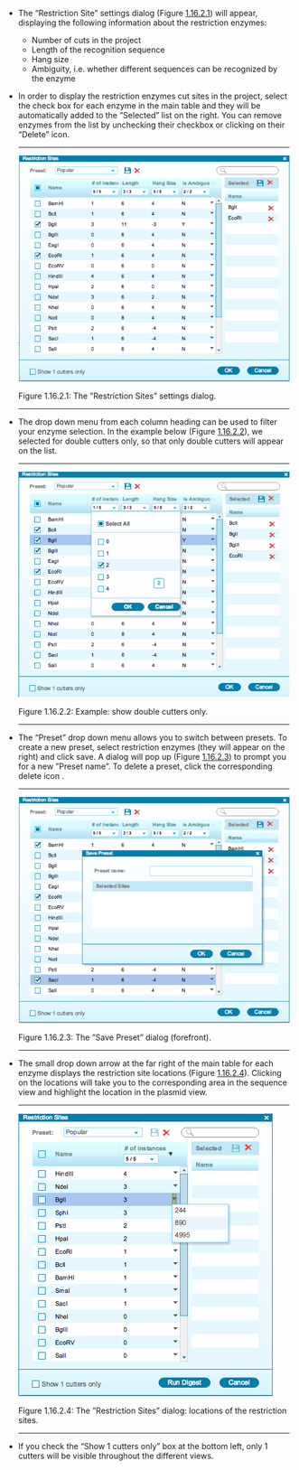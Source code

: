 

-   The “Restriction Site” settings dialog
    (Figure [1.16.2.1](#x1-77001r1)) will appear, displaying the
    following information about the restriction enzymes:
    -   Number of cuts in the project
    -   Length of the recognition sequence
    -   Hang size
    -   Ambiguity, i.e. whether different sequences can be recognized by
        the enzyme
-   In order to display the restriction enzymes cut sites in the
    project, select the check box for each enzyme in the main table and
    they will be automatically added to the ”Selected” list on the
    right. You can remove enzymes from the list by unchecking their
    checkbox or clicking on their “Delete” icon.

    ------------------------------------------------------------------------

    <div class="figure">

    <span id="x1-77001r1"></span>
    ![PIC](../../../pictures/restriction_sites_dialog_screenshots/restriction_sites_dialog.png)
    <div class="caption">

    <span class="id">Figure 1.16.2.1: </span><span class="content">The
    ”Restriction Sites” settings dialog.</span>

    </div>

    </div>

    ------------------------------------------------------------------------

-   The drop down menu from each column heading can be used to filter
    your enzyme selection. In the example below
    (Figure [1.16.2.2](#x1-77002r2)), we selected for double cutters
    only, so that only double cutters will appear on the list.

    ------------------------------------------------------------------------

    <div class="figure">

    <span id="x1-77002r2"></span>
    ![PIC](../../../pictures/restriction_sites_dialog_screenshots/double_cutters_only.png)
    <div class="caption">

    <span class="id">Figure 1.16.2.2: </span><span
    class="content">Example: show double cutters only.</span>

    </div>

    </div>

    ------------------------------------------------------------------------

-   The “Preset” drop down menu allows you to switch between presets. To
    create a new preset, select restriction enzymes (they will appear on
    the right) and click save. A dialog will pop up
    (Figure [1.16.2.3](#x1-77003r3)) to prompt you for a new ”Preset
    name”. To delete a preset, click the corresponding delete icon .

    ------------------------------------------------------------------------

    <div class="figure">

    <span id="x1-77003r3"></span>
    ![PIC](../../../pictures/restriction_sites_dialog_screenshots/new_preset.png)
    <div class="caption">

    <span class="id">Figure 1.16.2.3: </span><span class="content">The
    ”Save Preset” dialog (forefront).</span>

    </div>

    </div>

    ------------------------------------------------------------------------

-   The small drop down arrow at the far right of the main table for
    each enzyme displays the restriction site locations
    (Figure [1.16.2.4](#x1-77004r4)). Clicking on the locations will
    take you to the corresponding area in the sequence view and
    highlight the location in the plasmid view.

    ------------------------------------------------------------------------

    <div class="figure">

    <span id="x1-77004r4"></span>
    ![PIC](../../../pictures/restriction_sites_dialog_screenshots/restriction_site_locations_dropdown.png)
    <div class="caption">

    <span class="id">Figure 1.16.2.4: </span><span class="content">The
    ”Restriction Sites” dialog: locations of the restriction
    sites.</span>

    </div>

    </div>

    ------------------------------------------------------------------------

-   If you check the “Show 1 cutters only” box at the bottom left, only
    1 cutters will be visible throughout the different views.
